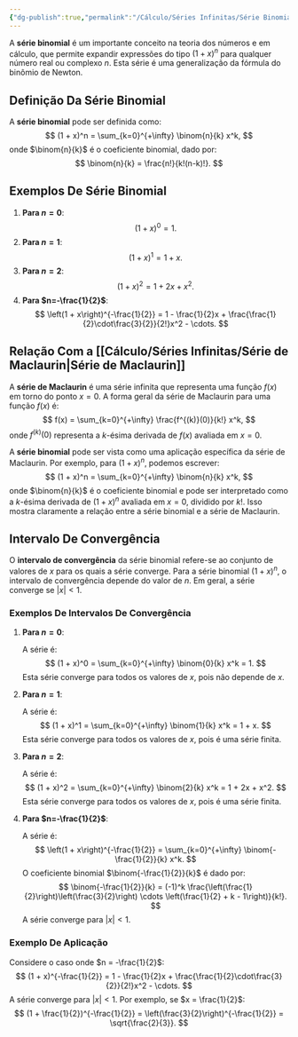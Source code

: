 ```yaml
---
{"dg-publish":true,"permalink":"/Cálculo/Séries Infinitas/Série Binomial/","dgPassFrontmatter":true,"created":"2025-04-07T09:48:38.491-03:00"}
---
```



A **série binomial** é um importante conceito na teoria dos números e em cálculo, que permite expandir expressões do tipo $(1 + x)^n$ para qualquer número real ou complexo $n$. Esta série é uma generalização da fórmula do binômio de Newton.

## Definição Da Série Binomial

A **série binomial** pode ser definida como:
$$
(1 + x)^n = \sum_{k=0}^{+\infty} \binom{n}{k} x^k,
$$
onde $\binom{n}{k}$ é o coeficiente binomial, dado por:
$$
\binom{n}{k} = \frac{n!}{k!(n-k)!}.
$$
## Exemplos De Série Binomial

1. **Para $n=0$**:
$$
   (1 + x)^0 = 1.
$$
2. **Para $n=1$**:
$$
   (1 + x)^1 = 1 + x.
$$
3. **Para $n=2$**:
$$
   (1 + x)^2 = 1 + 2x + x^2.
$$
4. **Para $n=-\frac{1}{2}$**:
$$
   \left(1 + x\right)^{-\frac{1}{2}} = 1 - \frac{1}{2}x + \frac{\frac{1}{2}\cdot\frac{3}{2}}{2!}x^2 - \cdots.
$$
## Relação Com a [[Cálculo/Séries Infinitas/Série de Maclaurin\|Série de Maclaurin]]

A **série de Maclaurin** é uma série infinita que representa uma função $f(x)$ em torno do ponto $x=0$. A forma geral da série de Maclaurin para uma função $f(x)$ é:
$$
f(x) = \sum_{k=0}^{+\infty} \frac{f^{(k)}(0)}{k!} x^k,
$$
onde $f^{(k)}(0)$ representa a $k$-ésima derivada de $f(x)$ avaliada em $x=0$.

A **série binomial** pode ser vista como uma aplicação específica da série de Maclaurin. Por exemplo, para $(1 + x)^n$, podemos escrever:
$$
(1 + x)^n = \sum_{k=0}^{+\infty} \binom{n}{k} x^k,
$$
onde $\binom{n}{k}$ é o coeficiente binomial e pode ser interpretado como a $k$-ésima derivada de $(1+x)^n$ avaliada em $x=0$, dividido por $k!$. Isso mostra claramente a relação entre a série binomial e a série de Maclaurin.

## Intervalo De Convergência

O **intervalo de convergência** da série binomial refere-se ao conjunto de valores de $x$ para os quais a série converge. Para a série binomial $(1 + x)^n$, o intervalo de convergência depende do valor de $n$. Em geral, a série converge se $|x| < 1$.

### Exemplos De Intervalos De Convergência

1. **Para $n=0$**:

   A série é:
$$
   (1 + x)^0 = \sum_{k=0}^{+\infty} \binom{0}{k} x^k = 1.
$$
   Esta série converge para todos os valores de $x$, pois não depende de $x$.

2. **Para $n=1$**:

   A série é:
$$
   (1 + x)^1 = \sum_{k=0}^{+\infty} \binom{1}{k} x^k = 1 + x.
$$
   Esta série converge para todos os valores de $x$, pois é uma série finita.

3. **Para $n=2$**:

   A série é:
$$
   (1 + x)^2 = \sum_{k=0}^{+\infty} \binom{2}{k} x^k = 1 + 2x + x^2.
$$
   Esta série converge para todos os valores de $x$, pois é uma série finita.

4. **Para $n=-\frac{1}{2}$**:

   A série é:
$$
   \left(1 + x\right)^{-\frac{1}{2}} = \sum_{k=0}^{+\infty} \binom{-\frac{1}{2}}{k} x^k.
$$
   O coeficiente binomial $\binom{-\frac{1}{2}}{k}$ é dado por:
$$
   \binom{-\frac{1}{2}}{k} = (-1)^k \frac{\left(\frac{1}{2}\right)\left(\frac{3}{2}\right) \cdots \left(\frac{1}{2} + k - 1\right)}{k!}.
$$
   A série converge para $|x| < 1$.

### Exemplo De Aplicação

Considere o caso onde $n = -\frac{1}{2}$:
$$
(1 + x)^{-\frac{1}{2}} = 1 - \frac{1}{2}x + \frac{\frac{1}{2}\cdot\frac{3}{2}}{2!}x^2 - \cdots.
$$
A série converge para $|x| < 1$. Por exemplo, se $x = \frac{1}{2}$:
$$
(1 + \frac{1}{2})^{-\frac{1}{2}} = \left(\frac{3}{2}\right)^{-\frac{1}{2}} = \sqrt{\frac{2}{3}}.
$$